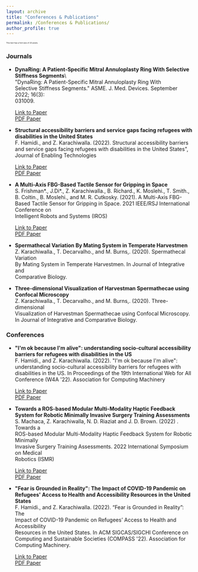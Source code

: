 ```yaml
---
layout: archive
title: "Conferences & Publications"
permalink: /Conferences & Publications/
author_profile: true
---
```

<span style="font-size: 5px;">This text has a font size of 20 pixels.</span>

### Journals

- **DynaRing: A Patient-Specific Mitral Annuloplasty Ring With Selective Stiffness Segments**\  
  "DynaRing: A Patient-Specific Mitral Annuloplasty Ring With   
  Selective Stiffness Segments." ASME. J. Med. Devices. September 2022; 16(3):  
  031009.<br>
  
  [Link to Paper](https://doi.org/10.1115/1.4054445)<br>
  [PDF Paper](http://zkarachi.github.io/files/paper1.pdf)

- **Structural accessibility barriers and service gaps facing refugees with disabilities in the United States**\
  F. Hamidi., and Z. Karachiwalla. (2022). Structural accessibility barriers and     service gaps facing refugees with disabilities in the United States", Journal of 
  Enabling Technologies<br> 
  
  [Link to Paper](https://www.emerald.com/insight/content/doi/10.1108/JET-11-2021-0054/full/html?utm_campaign=Emerald_Health_PPV_Dec22_RoN)<br>
  [PDF Paper](http://zkarachi.github.io/files/UnderstandingBarriers.pdf)

- **A Multi-Axis FBG-Based Tactile Sensor for Gripping in Space**\
  S. Frishman*., J.Di*., Z. Karachiwalla., B. Richard., K. Moslehi., T. Smith., B.   Coltin., B. Moslehi., and M. R. Cutkosky. (2021).  A Multi-Axis FBG-Based Tactile   Sensor for Gripping in Space. 2021 IEEE/RSJ International Conference on      
  Intelligent Robots and Systems (IROS)<br>  
  
  [Link to Paper](https://ieeexplore.ieee.org/abstract/document/9635998)<br> 
  [PDF Paper](http://zkarachi.github.io/files/FBG.pdf)

- **Spermathecal Variation By Mating System in Temperate Harvestmen**\
  Z. Karachiwalla., T. Decarvalho., and M. Burns,. (2020). Spermathecal Variation   
  By Mating System in Temperate Harvestmen. In Journal of Integrative and   
  Comparative Biology. 
  

- **Three-dimensional Visualization of Harvestman Spermathecae using Confocal Microscopy**\
  Z. Karachiwalla., T. Decarvalho., and M. Burns,. (2020). Three-dimensional    
  Visualization of Harvestman Spermathecae using Confocal Microscopy. In Journal of   Integrative and Comparative Biology.


### Conferences

- **"I'm ok because I'm alive": understanding socio-cultural accessibility barriers for refugees with disabilities in the US**\
  F. Hamidi., and Z. Karachiwalla. (2022). "I'm ok because I'm alive":    
  understanding socio-cultural accessibility barriers for refugees with   
  disabilities in the US. In Proceedings of the 19th International Web for All  
  Conference (W4A '22). Association for Computing Machinery<br> 
  
  [Link to Paper](https://dl.acm.org/doi/abs/10.1145/3493612.3520446)<br> 
  [PDF Paper](http://zkarachi.github.io/files/paper2.pdf)

- **Towards a ROS-based Modular Multi-Modality Haptic Feedback System for Robotic Minimally Invasive Surgery Training Assessments**\
  S. Machaca, Z. Karachiwalla, N. D. Riaziat and J. D. Brown. (2022) . Towards a  
  ROS-based Modular Multi-Modality Haptic Feedback System for Robotic Minimally   
  Invasive Surgery Training Assessments. 2022 International Symposium on Medical  
  Robotics (ISMR)<br> 
  
  [Link to Paper](https://ieeexplore.ieee.org/abstract/document/9807479)<br>
  [PDF Paper](http://zkarachi.github.io/files/paper3.pdf)

- **"Fear is Grounded in Reality": The Impact of COVID-19 Pandemic on Refugees'     Access to Health and Accessibility Resources in the United States**\
  F. Hamidi., and Z. Karachiwalla. (2022). “Fear is Grounded in Reality”: The   
  Impact of COVID-19 Pandemic on Refugees’ Access to Health and Accessibility   
  Resources in the United States. In ACM SIGCAS/SIGCHI Conference on Computing and   Sustainable Societies (COMPASS '22). Association for Computing Machinery.<br>  
  
  [Link to Paper](https://dl.acm.org/doi/abs/10.1145/3530190.3534851)<br>
  [PDF Paper](http://zkarachi.github.io/files/FearisGronded.pdf)
